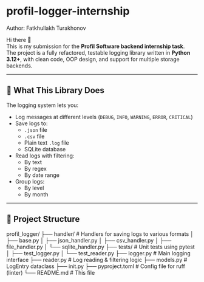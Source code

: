 # profil-logger-internship
Author: Fatkhullakh Turakhonov

Hi there 👋  
This is my submission for the **Profil Software backend internship task**.  
The project is a fully refactored, testable logging library written in **Python 3.12+**, with clean code, OOP design, and support for multiple storage backends.

---

## 🚀 What This Library Does

The logging system lets you:

- Log messages at different levels (`DEBUG`, `INFO`, `WARNING`, `ERROR`, `CRITICAL`)
- Save logs to:
  - `.json` file
  - `.csv` file
  - Plain text `.log` file
  - SQLite database
- Read logs with filtering:
  - By text
  - By regex
  - By date range
- Group logs:
  - By level
  - By month

---

## 📁 Project Structure
profil_logger/
├── handler/ # Handlers for saving logs to various formats
│ ├── base.py
│ ├── json_handler.py
│ ├── csv_handler.py
│ ├── file_handler.py
│ └── sqlite_handler.py
├── tests/ # Unit tests using pytest
│ ├── test_logger.py
│ └── test_reader.py
├── logger.py # Main logging interface
├── reader.py # Log reading & filtering logic
├── models.py # LogEntry dataclass
├── init.py
├── pyproject.toml # Config file for ruff (linter)
└── README.md # This file
